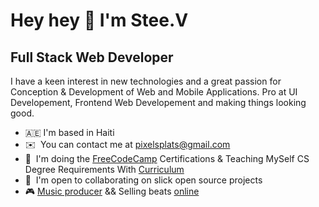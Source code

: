 Hey hey 👋 I'm Stee.V
====================

Full Stack Web Developer
---------------

I have a keen interest in new technologies and a great passion for Conception & Development of Web and Mobile Applications. Pro at UI Developement, Frontend Web Developement and making things looking good.

* 🇦🇪  I'm based in Haiti
* ✉️  You can contact me at [pixelsplats@gmail.com](mailto:pixelsplats@gmail.com)
* 🧠  I'm doing the [FreeCodeCamp](https://www.freecodecamp.org/) Certifications & Teaching MySelf CS Degree Requirements With [Curriculum](https://github.com/ForrestKnight/open-source-cs)
* 🤝  I'm open to collaborating on slick open source projects
* 🎮  [Music producer](https://www.youtube.com/channel/UCDr1MsreB0-yQII7baBDazQ) && Selling beats [online](https://www.linkedin.com/in/steeve-verdieu/)
